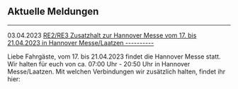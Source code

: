 Aktuelle Meldungen
----------

---

03.04.2023 [RE2/RE3 Zusatzhalt zur Hannover Messe vom 17. bis 21.04.2023 in Hannover Messe/Laatzen ----------](https://www.der-metronom.de/aktuell/re2-re3-zusatzhalt-zur-hannover-messe-vom-17-bis-21-04-2023-in-hannover-messe-laatzen/)

Liebe Fahrgäste,
vom 17. bis 21.04.2023 findet die Hannover Messe statt. Wir halten für euch von ca. 07:00 Uhr - 20:50 Uhr in Hannover Messe/Laatzen. Mit welchen Verbindungen wir zusätzlich halten, findet ihr hier:
